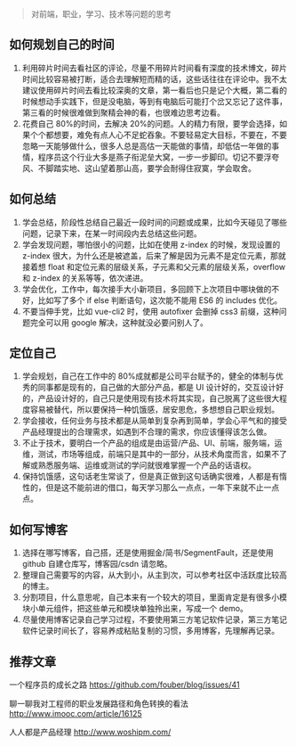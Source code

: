> 对前端，职业，学习、技术等问题的思考

## 如何规划自己的时间

1. 利用碎片时间去看社区的评论，尽量不用碎片时间看有深度的技术博文，碎片时间比较容易被打断，适合去理解短而精的话，这些话往往在评论中。我不太建议使用碎片时间去看比较深奥的文章，第一看后也只是记个大概，第二看的时候想动手实践下，但是没电脑，等到有电脑后可能打个岔又忘记了这件事，第三看的时候很难做到聚精会神的看，也很难边思考边看。
2. 花费自己 80%的时间，去解决 20%的问题。人的精力有限，要学会选择，如果个个都想要，难免有点人心不足蛇吞象。不要轻易定大目标，不要在，不要忽略一天能够做什么，很多人总是高估一天能做的事情，却低估一年做的事情，程序员这个行业大多是燕子衔泥垒大窝，一步一步脚印。切记不要浮夸风、不脚踏实地、这山望着那山高，要学会耐得住寂寞，学会取舍。

## 如何总结

1. 学会总结，阶段性总结自己最近一段时间的问题或成果，比如今天碰见了哪些问题，记录下来，在某一时间段内去总结这些问题。
2. 学会发现问题，哪怕很小的问题，比如在使用 z-index 的时候，发现设置的 z-index 很大，为什么还是被遮盖，后来了解是因为元素不是定位元素，那就接着想 float 和定位元素的层级关系，子元素和父元素的层级关系，overflow 和 z-index 的关系等等，依次递进。
3. 学会优化，工作中，每次接手大小新项目，多回顾下上次项目中哪块做的不好，比如写了多个 if else 判断语句，这次能不能用 ES6 的 includes 优化。
4. 不要当伸手党，比如 vue-cli2 时，使用 autofixer 会删掉 css3 前缀，这种问题完全可以用 google 解决，这种就没必要问别人了。

## 定位自己

1. 学会规划，自己在工作中的 80%成就都是公司平台赋予的，健全的体制与优秀的同事都是现有的，自己做的大部分产品，都是 UI 设计好的，交互设计好的，产品设计好的，自己只是使用现有技术将其实现，自己脱离了这些很大程度容易被替代，所以要保持一种饥饿感，居安思危，多想想自己职业规划。
2. 学会接收，任何业务与技术都是从简单到复杂再到简单，学会心平气和的接受产品经理提出的合理需求，如遇到不合理的需求，你应该懂得该怎么做。
3. 不止于技术，要明白一个产品的组成是由运营/产品、UI、前端，服务端，运维，测试，市场等组成，前端只是其中的一部分，从技术角度而言，如果不了解或熟悉服务端、运维或测试的学问就很难掌握一个产品的话语权。
4. 保持饥饿感，这句话老生常谈了，但是真正做到这句话确实很难，人都是有惰性的，但是这不能前进的借口，每天学习那么一点点，一年下来就不止一点点。

## 如何写博客

1. 选择在哪写博客，自己搭，还是使用掘金/简书/SegmentFault，还是使用 github 自建仓库写，博客园/csdn 请忽略。
2. 整理自己需要写的内容，从大到小，从主到次，可以参考社区中活跃度比较高的博主。
3. 分割项目，什么意思呢，自己本来有一个较大的项目，里面肯定是有很多小模块小单元组件，把这些单元和模块单独拎出来，写成一个 demo。
4. 尽量使用博客记录自己学习过程，不要使用第三方笔记软件记录，第三方笔记软件记录时间长了，容易养成粘贴复制的习惯，多用博客，先理解再记录。

## 推荐文章

一个程序员的成长之路 https://github.com/fouber/blog/issues/41

聊一聊我对工程师的职业发展路径和角色转换的看法 http://www.imooc.com/article/16125

人人都是产品经理 http://www.woshipm.com/
